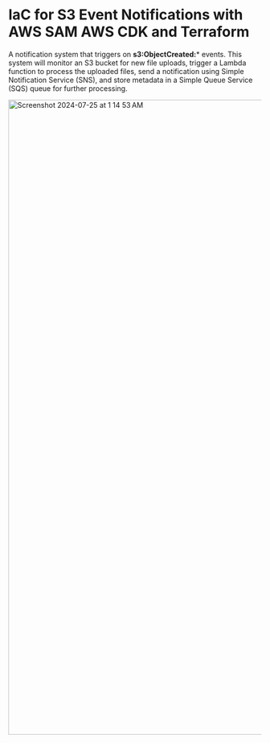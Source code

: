 # IaC for S3 Event Notifications with AWS SAM AWS CDK and Terraform
A notification system that triggers on **s3:ObjectCreated:*** events. This system will monitor an S3 bucket for new file uploads, trigger a Lambda function to process the uploaded files, send a notification using Simple Notification Service (SNS), and store metadata in a Simple Queue Service (SQS) queue for further processing.

<img width="1262" alt="Screenshot 2024-07-25 at 1 14 53 AM" src="https://github.com/user-attachments/assets/2f2b6602-06f0-4cc3-a1e4-4b591b3cca05">






